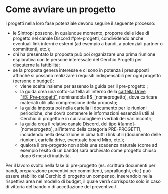 # Come avviare un progetto

I progetti nella loro fase potenziale devono seguire il seguente processo:&#x20;

* le Sintropi possono, in qualunque momento, proporre delle idee di progetto nel canale Discord #pre-progetti, condividendo anche eventuali link interni e esterni (ad esempio a bandi, a potenziali partner o committenti, etc.);&#x20;
* chi ha presentato la proposta può poi organizzare una prima riunione esplorativa con le persone interessate del Cerchio Progetti per discuterne la fattibilità;&#x20;
* se la proposta genera interesse e ci sono in potenza i presupposti affinché si possano realizzare i requisiti indispensabili per ogni progetto (persone e budget):
  * viene scelta insieme per assenso la guida per il pre-progetto ;&#x20;
  * la guida crea una sotto-cartella all’interno della [cartella Drive "ES\_Pre-progetti"](https://drive.google.com/drive/folders/1NgRtV_7et1QK6Rgs-yDEdjDV9-D6k1Tp), nominandola ES\_\[nomeprogetto], dove caricare materiali utili alla comprensione della proposta;&#x20;
  * la guida imposta poi nella cartella il documento per le riunioni periodiche, che dovrà contenere le informazioni essenziali utili al Cerchio di progetto e in cui raccogliere i verbali dei vari incontri;
  * la guida crea il relativo canale Discord, del tipo #\[anno]-\[nomeprogetto], all’interno della categoria PRE-PROGETTI, includendo nella descrizione in cima tutti i link utili (documento delle riunioni, cartella drive, eventuale board Miro, etc.);
  * qualora il pre-progetto non abbia una scadenza naturale (come ad esempio l’esito di un bando) sarà archiviato come progetto chiuso dopo 6 mesi di inattività.

Per il lavoro svolto nella fase di pre-progetto (es. scrittura documenti per bandi, preparazione preventivi per committenti, sopralluoghi, etc.) può essere stabilito dal Cerchio di progetto un compenso, inserendolo nella rispettiva area nel modello di budget, il quale verrà corrisposto solo in caso di vittoria del bando o di accettazione del preventivo.\
